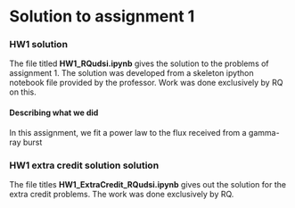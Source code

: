 # Solution to assignment 1

### HW1 solution

The file titled **HW1_RQudsi.ipynb** gives the solution to the problems of 
assignment 1. The solution was developed from a skeleton ipython notebook file
 provided by the professor. Work was done exclusively by RQ on this.

#### Describing what we did

In this assignment, we fit a power law to the flux received from a gamma-ray
 burst

 ### HW1 extra credit solution solution

 The file titles **HW1_ExtraCredit_RQudsi.ipynb** gives out the solution for 
 the extra credit problems. The work was done exclusively by RQ.

